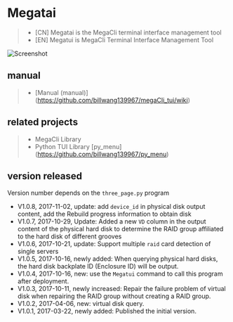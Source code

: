 # Megatai

> * [CN] Megatai is the MegaCli terminal interface management tool
> * [EN] Megatui is MegaCli Terminal Interface Management Tool

![Screenshot](images/lvinfo.png)

## manual

> * [Manual (manual)] (https://github.com/billwang139967/megaCli_tui/wiki)

## related projects

> * MegaCli Library
> * Python TUI Library [py_menu] (https://github.com/billwang139967/py_menu)

## version released

Version number depends on the `three_page.py` program

* V1.0.8, 2017-11-02, update: add `device_id` in physical disk output content, add the Rebuild progress information to obtain disk
* V1.0.7, 2017-10-29, Update: Added a new `VD` column in the output content of the physical hard disk to determine the RAID group affiliated to the hard disk of different grooves
* V1.0.6, 2017-10-21, update: Support multiple `raid` card detection of single servers
* V1.0.5, 2017-10-16, newly added: When querying physical hard disks, the hard disk backplate ID (Enclosure ID) will be output.
* V1.0.4, 2017-10-16, new: use the `Megatui` command to call this program after deployment.
* V1.0.3, 2017-10-11, newly increased: Repair the failure problem of virtual disk when repairing the RAID group without creating a RAID group.
* V1.0.2, 2017-04-06, new: virtual disk query.
* V1.0.1, 2017-03-22, newly added: Published the initial version.
